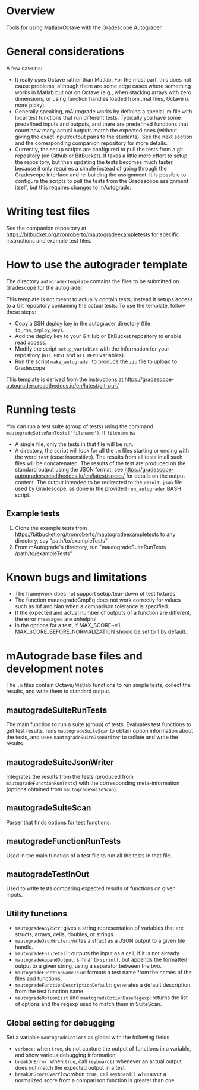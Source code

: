 # Overview
Tools for using Matlab/Octave with the Gradescope Autograder.

# General considerations
A few caveats:
* It really uses Octave rather than Matlab. For the most part, this does not cause problems, although there are some edge cases where something works in Matlab but not on Octave (e.g., when stacking arrays with zero dimensions, or using function handles loaded from .mat files, Octave is more picky).
* Generally speaking, mAutograde works by defining a special .m file with local test functions that run different tests. Typically you have some predefined inputs and outputs, and there are predefined functions that count how many actual outputs match the expected ones (without giving the exact input/output pairs to the students). See the next section and the corresponding companion repository for more details.
* Currently, the setup scripts are configured to pull the tests from a git repository (on Github or BitBucket). It takes a little more effort to setup the repository, but then updating the tests becomes much faster, because it only requires a simple instead of going through the Gradescope interface and re-building the assignment. It is possible to configure the scripts to pull the tests from the Gradescope assignment itself, but this requires changes to mAutograde.

# Writing test files
See the companion repository at https://bitbucket.org/tronroberto/mautogradeexampletests for specific instructions and example test files.

# How to use the autograder template
The directory `autograderTemplate` contains the files to be submitted on Gradescope for the autograder.

This template is not meant to actually contain tests; instead it setups access to a Git repository containing the actual tests. To use the template, follow these steps:
* Copy a SSH deploy key in the autograder directory (file `id_rsa_deploy_key`).
* Add the deploy key to your GitHub or BitBucket repository to enable read access.
* Modify the script `setup_variables` with the information for your repository (`GIT_HOST` and `GIT_REPO` variables).
* Run the script `make_autograder` to produce the `zip` file to upload to Gradescope

This template is derived from the instructions at https://gradescope-autograders.readthedocs.io/en/latest/git_pull/

# Running tests
You can run a test suite (group of tests) using the command `mautogradeSuiteRunTests('filename')`. If `filename` is:
* A single file, only the tests in that file will be run.
* A directory, the script will look for all the `.m` files starting or ending with the word `test` (case insensitive). The results from all tests in all such files will be concatenated.
The results of the test are produced on the standard output using the JSON format; see https://gradescope-autograders.readthedocs.io/en/latest/specs/ for details on the output content. The output intended to be redirected to the `result.json` file used by Gradescope, as done in the provided `run_autograder` BASH script.

## Example tests
1. Clone the example tests from https://bitbucket.org/tronroberto/mautogradeexampletests to any directory, say "path/to/exampleTests"
2. From mAutograde's directory, run "mautogradeSuiteRunTests /path/to/exampleTests"

# Known bugs and limitations
- The framework does not support setup/tear-down of test fixtures.
- The function mautogradeCmpEq does not work correctly for values such as Inf and Nan when a comparison tolerance is specified.
- If the expected and actual number of outputs of a function are different, the error messages are unhelpful
- In the options for a test, if MAX_SCORE~=1, MAX_SCORE_BEFORE_NORMALIZATION should be set to 1 by default.

# mAutograde base files and development notes
The `.m` files contain Octave/Matlab functions to run simple tests, collect the results, and write them to standard output.

## mautogradeSuiteRunTests
The main function to run a suite (group) of tests. Evaluates test functions to get test results, runs `mautogradeSuiteScan` to obtain option information about the tests, and uses `mautogradeSuiteJsonWriter` to collate and write the results.

## mautogradeSuiteJsonWriter
Integrates the results from the tests (produced from `mautogradeFunctionRunTests`) with the corresponding meta-information (options obtained from `mautogradeSuiteScan`).

## mautogradeSuiteScan
Parser that finds options for test functions.

## mautogradeFunctionRunTests
Used in the main function of a test file to run all the tests in that file.

## mautogradeTestInOut
Used to write tests comparing expected results of functions on given inputs.

## Utility functions
* `mautogradeAny2Str`: gives a string representation of variables that are structs, arrays, cells, doubles, or strings.
* `mautogradeJsonWriter`: writes a struct as a JSON output to a given file handle.
* `mautogradeEnsureCell`: outputs the input as a cell, if it is not already.
* `mautogradeAppendOutput`: similar to `sprintf`, but appends the formatted output to a given string, using a separator between the two.
* `mautogradeFunctionNameJoin`: formats a test name from the names of the files and functions.
* `mautogradeFunctionDescriptionDefault`: generates a default description from the test function name.
* `mautogradeOptionList` and `mautogradeOptionBaseRegexp`: returns the list of options and the regexp used to match them in SuiteScan.

## Global setting for debugging
Set a variable `mAutogradeOptions` as global with the following fields
* `verbose`: when `true`, do not capture the output of functions in a variable, and show various debugging information
* `breakOnError`: when `true`, call `keyboard()` whenever an actual output does not match the expected output in a test
* `breakOnScoreOverflow`: when `true`, call `keyboard()` whenever a normalized score from a comparison function is greater than one.
